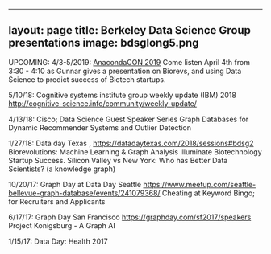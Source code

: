 
---
layout: page
title: Berkeley Data Science Group presentations
image: bdsglong5.png
---
UPCOMING: 4/3-5/2019: [AnacondaCON 2019](https://anacondacon.io/location)
Come listen April 4th from 3:30 - 4:10 as Gunnar gives a presentation on Biorevs, and using Data Science to predict success of Biotech startups.

5/10/18: Cognitive systems institute group weekly update (IBM) 2018 
http://cognitive-science.info/community/weekly-update/

4/13/18: Cisco; Data Science Guest Speaker Series 
Graph Databases for Dynamic Recommender Systems and Outlier Detection

1/27/18: Data day Texas ,    https://datadaytexas.com/2018/sessions#bdsg2
Biorevolutions: Machine Learning & Graph Analysis Illuminate Biotechnology Startup Success.
Silicon Valley vs New York: Who has Better Data Scientists? (a knowledge graph)

10/20/17: Graph Day at Data Day Seattle 
https://www.meetup.com/seattle-bellevue-graph-database/events/241079368/
Cheating at Keyword Bingo; for Recruiters and Applicants

6/17/17: Graph Day San Francisco https://graphday.com/sf2017/speakers
Project Konigsburg - A Graph AI

1/15/17: Data Day: Health 2017
